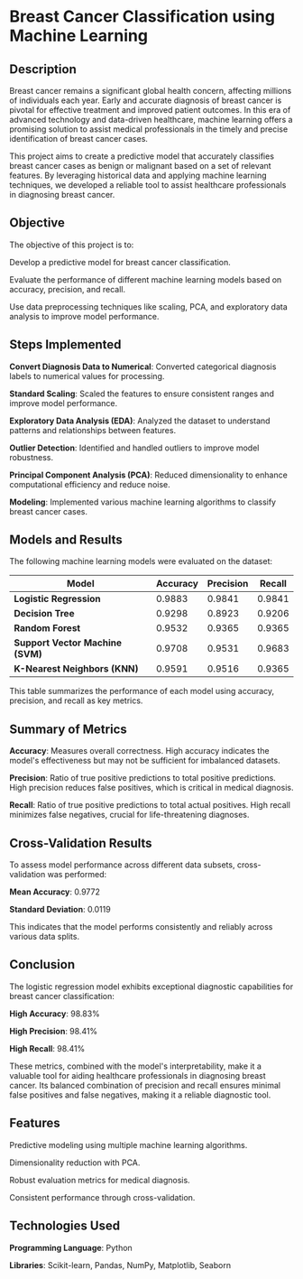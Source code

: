 # Breast Cancer Classification using Machine Learning
## Description
Breast cancer remains a significant global health concern, affecting millions of individuals each year. Early and accurate diagnosis of breast cancer is pivotal for effective treatment and improved patient outcomes. In this era of advanced technology and data-driven healthcare, machine learning offers a promising solution to assist medical professionals in the timely and precise identification of breast cancer cases.

This project aims to create a predictive model that accurately classifies breast cancer cases as benign or malignant based on a set of relevant features. By leveraging historical data and applying machine learning techniques, we developed a reliable tool to assist healthcare professionals in diagnosing breast cancer.

## Objective
The objective of this project is to:

Develop a predictive model for breast cancer classification.

Evaluate the performance of different machine learning models based on accuracy, precision, and recall.

Use data preprocessing techniques like scaling, PCA, and exploratory data analysis to improve model performance.

## Steps Implemented
**Convert Diagnosis Data to Numerical**: Converted categorical diagnosis labels to numerical values for processing.

**Standard Scaling**: Scaled the features to ensure consistent ranges and improve model performance.

**Exploratory Data Analysis (EDA)**: Analyzed the dataset to understand patterns and relationships between features.

**Outlier Detection**: Identified and handled outliers to improve model robustness.

**Principal Component Analysis (PCA)**: Reduced dimensionality to enhance computational efficiency and reduce noise.

**Modeling**: Implemented various machine learning algorithms to classify breast cancer cases.

## Models and Results
The following machine learning models were evaluated on the dataset:



| Model                        | Accuracy | Precision | Recall |
|------------------------------|----------|-----------|--------|
| **Logistic Regression**       | 0.9883   | 0.9841    | 0.9841 |
| **Decision Tree**             | 0.9298   | 0.8923    | 0.9206 |
| **Random Forest**             | 0.9532   | 0.9365    | 0.9365 |
| **Support Vector Machine (SVM)** | 0.9708   | 0.9531    | 0.9683 |
| **K-Nearest Neighbors (KNN)** | 0.9591   | 0.9516    | 0.9365 |

This table summarizes the performance of each model using accuracy, precision, and recall as key metrics.

## Summary of Metrics

**Accuracy**: Measures overall correctness. High accuracy indicates the model's effectiveness but may not be sufficient for imbalanced datasets.

**Precision**: Ratio of true positive predictions to total positive predictions. High precision reduces false positives, which is critical in medical diagnosis.

**Recall**: Ratio of true positive predictions to total actual positives. High recall minimizes false negatives, crucial for life-threatening diagnoses.

## Cross-Validation Results
To assess model performance across different data subsets, cross-validation was performed:

**Mean Accuracy**: 0.9772 

**Standard Deviation**: 0.0119 

This indicates that the model performs consistently and reliably across various data splits.

## Conclusion
The logistic regression model exhibits exceptional diagnostic capabilities for breast cancer classification:

**High Accuracy**: 98.83% 

**High Precision**: 98.41% 

**High Recall**: 98.41% 

These metrics, combined with the model's interpretability, make it a valuable tool for aiding healthcare professionals in diagnosing breast cancer. Its balanced combination of precision and recall ensures minimal false positives and false negatives, making it a reliable diagnostic tool.

## Features
Predictive modeling using multiple machine learning algorithms.

Dimensionality reduction with PCA.

Robust evaluation metrics for medical diagnosis.

Consistent performance through cross-validation.

## Technologies Used
**Programming Language**: Python 

**Libraries**: Scikit-learn, Pandas, NumPy, Matplotlib, Seaborn
